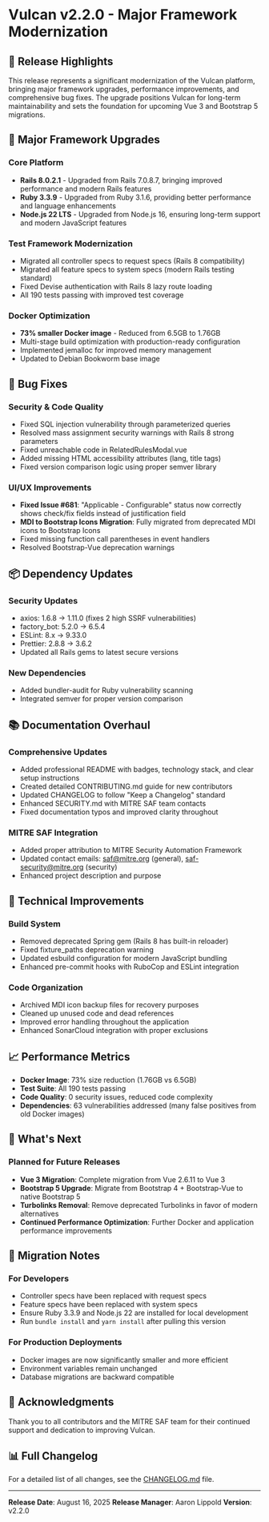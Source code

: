 # Vulcan v2.2.0 - Major Framework Modernization

## 🎉 Release Highlights

This release represents a significant modernization of the Vulcan platform, bringing major framework upgrades, performance improvements, and comprehensive bug fixes. The upgrade positions Vulcan for long-term maintainability and sets the foundation for upcoming Vue 3 and Bootstrap 5 migrations.

## 🚀 Major Framework Upgrades

### Core Platform
- **Rails 8.0.2.1** - Upgraded from Rails 7.0.8.7, bringing improved performance and modern Rails features
- **Ruby 3.3.9** - Upgraded from Ruby 3.1.6, providing better performance and language enhancements
- **Node.js 22 LTS** - Upgraded from Node.js 16, ensuring long-term support and modern JavaScript features

### Test Framework Modernization
- Migrated all controller specs to request specs (Rails 8 compatibility)
- Migrated all feature specs to system specs (modern Rails testing standard)
- Fixed Devise authentication with Rails 8 lazy route loading
- All 190 tests passing with improved test coverage

### Docker Optimization
- **73% smaller Docker image** - Reduced from 6.5GB to 1.76GB
- Multi-stage build optimization with production-ready configuration
- Implemented jemalloc for improved memory management
- Updated to Debian Bookworm base image

## 🐛 Bug Fixes

### Security & Code Quality
- Fixed SQL injection vulnerability through parameterized queries
- Resolved mass assignment security warnings with Rails 8 strong parameters
- Fixed unreachable code in RelatedRulesModal.vue
- Added missing HTML accessibility attributes (lang, title tags)
- Fixed version comparison logic using proper semver library

### UI/UX Improvements
- **Fixed Issue #681**: "Applicable - Configurable" status now correctly shows check/fix fields instead of justification field
- **MDI to Bootstrap Icons Migration**: Fully migrated from deprecated MDI icons to Bootstrap Icons
- Fixed missing function call parentheses in event handlers
- Resolved Bootstrap-Vue deprecation warnings

## 📦 Dependency Updates

### Security Updates
- axios: 1.6.8 → 1.11.0 (fixes 2 high SSRF vulnerabilities)
- factory_bot: 5.2.0 → 6.5.4
- ESLint: 8.x → 9.33.0
- Prettier: 2.8.8 → 3.6.2
- Updated all Rails gems to latest secure versions

### New Dependencies
- Added bundler-audit for Ruby vulnerability scanning
- Integrated semver for proper version comparison

## 📚 Documentation Overhaul

### Comprehensive Updates
- Added professional README with badges, technology stack, and clear setup instructions
- Created detailed CONTRIBUTING.md guide for new contributors
- Updated CHANGELOG to follow "Keep a Changelog" standard
- Enhanced SECURITY.md with MITRE SAF team contacts
- Fixed documentation typos and improved clarity throughout

### MITRE SAF Integration
- Added proper attribution to MITRE Security Automation Framework
- Updated contact emails: saf@mitre.org (general), saf-security@mitre.org (security)
- Enhanced project description and purpose

## 🔧 Technical Improvements

### Build System
- Removed deprecated Spring gem (Rails 8 has built-in reloader)
- Fixed fixture_paths deprecation warning
- Updated esbuild configuration for modern JavaScript bundling
- Enhanced pre-commit hooks with RuboCop and ESLint integration

### Code Organization
- Archived MDI icon backup files for recovery purposes
- Cleaned up unused code and dead references
- Improved error handling throughout the application
- Enhanced SonarCloud integration with proper exclusions

## 📈 Performance Metrics

- **Docker Image**: 73% size reduction (1.76GB vs 6.5GB)
- **Test Suite**: All 190 tests passing
- **Code Quality**: 0 security issues, reduced code complexity
- **Dependencies**: 63 vulnerabilities addressed (many false positives from old Docker images)

## 🔮 What's Next

### Planned for Future Releases
- **Vue 3 Migration**: Complete migration from Vue 2.6.11 to Vue 3
- **Bootstrap 5 Upgrade**: Migrate from Bootstrap 4 + Bootstrap-Vue to native Bootstrap 5
- **Turbolinks Removal**: Remove deprecated Turbolinks in favor of modern alternatives
- **Continued Performance Optimization**: Further Docker and application performance improvements

## 📝 Migration Notes

### For Developers
- Controller specs have been replaced with request specs
- Feature specs have been replaced with system specs
- Ensure Ruby 3.3.9 and Node.js 22 are installed for local development
- Run `bundle install` and `yarn install` after pulling this version

### For Production Deployments
- Docker images are now significantly smaller and more efficient
- Environment variables remain unchanged
- Database migrations are backward compatible

## 🙏 Acknowledgments

Thank you to all contributors and the MITRE SAF team for their continued support and dedication to improving Vulcan.

## 📊 Full Changelog

For a detailed list of all changes, see the [CHANGELOG.md](CHANGELOG.md) file.

---

**Release Date**: August 16, 2025
**Release Manager**: Aaron Lippold
**Version**: v2.2.0